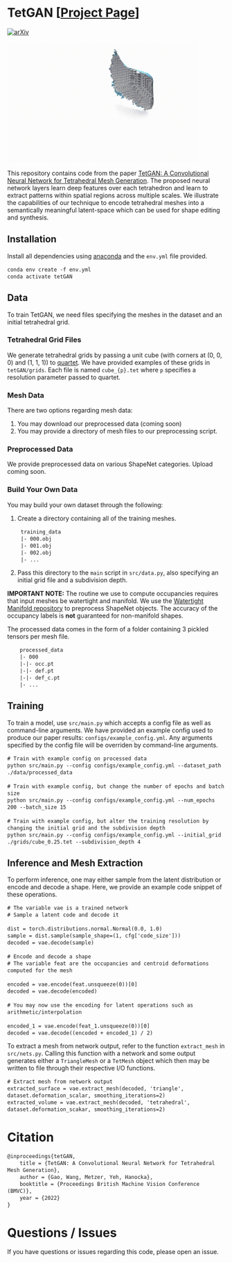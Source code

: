 # TetGAN [[Project  Page](https://threedle.github.io/tetGAN/)]
[![arXiv](https://img.shields.io/badge/arXiv-TetGAN-b31b1b.svg)](https://arxiv.org/abs/2210.05735)

![couch](./images/tetgan.gif)

This repository contains code from the paper [TetGAN: A Convolutional Neural Network for Tetrahedral Mesh Generation](https://arxiv.org/abs/2210.05735). The proposed neural network layers learn deep features over each tetrahedron and learn to extract patterns within spatial regions across multiple scales. We illustrate the capabilities of our technique to encode tetrahedral meshes into a semantically meaningful latent-space which can be used for shape editing and synthesis.


## Installation
Install all dependencies using [anaconda](https://www.anaconda.com/) and the `env.yml` file provided.

    conda env create -f env.yml
    conda activate tetGAN


## Data
To train TetGAN, we need files specifying the meshes in the dataset and an initial tetrahedral grid.

### Tetrahedral Grid Files
We generate tetrahedral grids by passing a unit cube (with corners at (0, 0, 0) and (1, 1, 1)) to [quartet](https://github.com/crawforddoran/quartet). We have provided examples of these grids in `tetGAN/grids`. Each file is named `cube_{p}.tet` where `p` specifies a resolution parameter passed to quartet.

### Mesh Data
There are two options regarding mesh data:

1. You may download our preprocessed data (coming soon)
2. You may provide a directory of mesh files to our preprocessing script.


### Preprocessed Data
We provide preprocessed data on various ShapeNet categories. Upload coming soon.

### Build Your Own Data
You may build your own dataset through the following:

1. Create a directory containing all of the training meshes.

        training_data
        |- 000.obj
        |- 001.obj
        |- 002.obj
        |- ...

2. Pass this directory to the `main` script in `src/data.py`, also specifying an initial grid file and a subdivision depth.

**IMPORTANT NOTE:** The routine we use to compute occupancies requires that input meshes be watertight and manifold. We use the [Watertight Manifold repository](https://github.com/hjwdzh/Manifold) to preprocess ShapeNet objects. The accuracy of the occupancy labels is **not** guaranteed for non-manifold shapes.

The processed data comes in the form of a folder containing 3 pickled tensors per mesh file. 

        processed_data
        |- 000
        |-|- occ.pt
        |-|- def.pt
        |-|- def_c.pt
        |- ...
## Training
To train a model, use `src/main.py` which accepts a config file as well as command-line arguments. We have provided an example config used to produce our paper results: `configs/example_config.yml`. Any arguments specified by the config file will be overriden by command-line arguments. 

    # Train with example config on processed data
    python src/main.py --config configs/example_config.yml --dataset_path ./data/processed_data

    # Train with example config, but change the number of epochs and batch size
    python src/main.py --config configs/example_config.yml --num_epochs 200 --batch_size 15

    # Train with example config, but alter the training resolution by changing the initial grid and the subdivision depth
    python src/main.py --config configs/example_config.yml --initial_grid ./grids/cube_0.25.tet --subdivision_depth 4

## Inference and Mesh Extraction
To perform inference, one may either sample from the latent distribution or encode and decode a shape. Here, we provide an example code snippet of these operations.

    # The variable vae is a trained network
    # Sample a latent code and decode it

    dist = torch.distributions.normal.Normal(0.0, 1.0)
    sample = dist.sample(sample_shape=(1, cfg['code_size']))
    decoded = vae.decode(sample)

    # Encode and decode a shape
    # The variable feat are the occupancies and centroid deformations computed for the mesh

    encoded = vae.encode(feat.unsqueeze(0))[0]
    decoded = vae.decode(encoded)

    # You may now use the encoding for latent operations such as arithmetic/interpolation

    encoded_1 = vae.encode(feat_1.unsqueeze(0))[0]
    decoded = vae.decode((encoded + encoded_1) / 2)
    
To extract a mesh from network output, refer to the function `extract_mesh` in `src/nets.py`. Calling this function with a network and some output generates either a `TriangleMesh` or a `TetMesh` object which then may be written to file through their respective I/O functions.

    # Extract mesh from network output
    extracted_surface = vae.extract_mesh(decoded, 'triangle', dataset.deformation_scalar, smoothing_iterations=2)
    extracted_volume = vae.extract_mesh(decoded, 'tetrahedral', dataset.deformation_scakar, smoothing_iterations=2)


# Citation


    @inproceedings{tetGAN,
        title = {TetGAN: A Convolutional Neural Network for Tetrahedral Mesh Generation},
        author = {Gao, Wang, Metzer, Yeh, Hanocka},
        booktitle = {Proceedings British Machine Vision Conference (BMVC)},
        year = {2022}
    }


# Questions / Issues
If you have questions or issues regarding this code, please open an issue.
